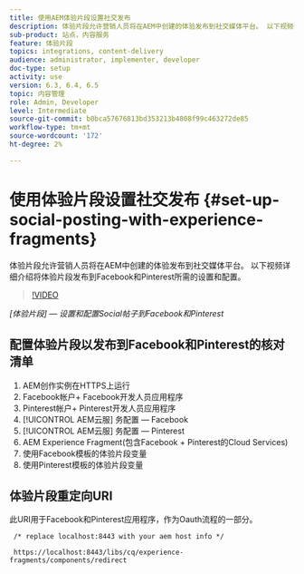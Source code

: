 ```yaml
---
title: 使用AEM体验片段设置社交发布
description: 体验片段允许营销人员将在AEM中创建的体验发布到社交媒体平台。 以下视频详细介绍将体验片段发布到Facebook和Pinterest所需的设置和配置。
sub-product: 站点，内容服务
feature: 体验片段
topics: integrations, content-delivery
audience: administrator, implementer, developer
doc-type: setup
activity: use
version: 6.3, 6.4, 6.5
topic: 内容管理
role: Admin, Developer
level: Intermediate
source-git-commit: b0bca57676813bd353213b4808f99c463272de85
workflow-type: tm+mt
source-wordcount: '172'
ht-degree: 2%

---
```



# 使用体验片段设置社交发布 {#set-up-social-posting-with-experience-fragments}

体验片段允许营销人员将在AEM中创建的体验发布到社交媒体平台。 以下视频详细介绍将体验片段发布到Facebook和Pinterest所需的设置和配置。

>[!VIDEO](https://video.tv.adobe.com/v/20592/?quality=9&learn=on)

*[体验片段]  — 设置和配置Social帖子到Facebook和Pinterest*

## 配置体验片段以发布到Facebook和Pinterest的核对清单

1. AEM创作实例在HTTPS上运行
2. Facebook帐户+ Facebook开发人员应用程序
3. Pinterest帐户+ Pinterest开发人员应用程序
4. [!UICONTROL AEM云服] 务配置 — Facebook
5. [!UICONTROL AEM云服] 务配置 — Pinterest
6. AEM Experience Fragment(包含Facebook + Pinterest的Cloud Services)
7. 使用Facebook模板的体验片段变量
8. 使用Pinterest模板的体验片段变量

## 体验片段重定向URI

此URI用于Facebook和Pinterest应用程序，作为Oauth流程的一部分。

```plain
 /* replace localhost:8443 with your aem host info */

 https://localhost:8443/libs/cq/experience-fragments/components/redirect
```

